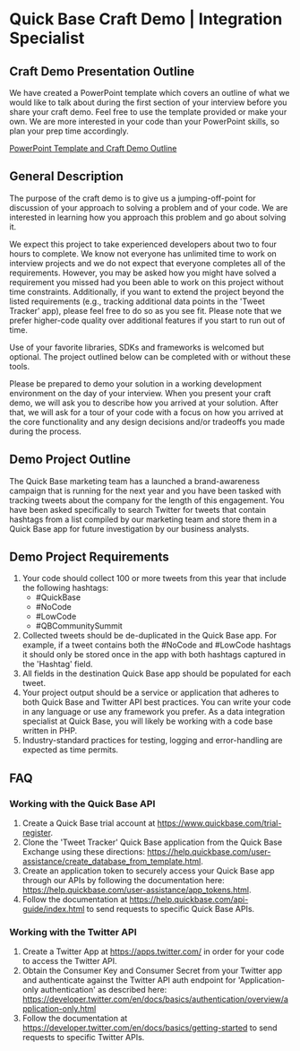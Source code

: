 # Quick Base Craft Demo | Integration Specialist

## Craft Demo Presentation Outline

We have created a PowerPoint template which covers an outline of what we would like to talk about during the first section of your interview before you share your craft demo. Feel free to use the template provided or make your own. We are more interested in your code than your PowerPoint skills, so plan your prep time accordingly.

[PowerPoint Template and Craft Demo Outline](https://github.com/QuickBase/interview-demos/blob/master/QuickBase_CraftDemo_PresentationTemplate.pptx)

## General Description

The purpose of the craft demo is to give us a jumping-off-point for discussion of your approach to solving a problem and of your code. We are interested in learning how you approach this problem and go about solving it.

We expect this project to take experienced developers about two to four hours to complete. We know not everyone has unlimited time to work on interview projects and we do not expect that everyone completes all of the requirements. However, you may be asked how you might have solved a requirement you missed had you been able to work on this project without time constraints. Additionally, if you want to extend the project beyond the listed requirements (e.g., tracking additional data points in the 'Tweet Tracker' app), please feel free to do so as you see fit. Please note that we prefer higher-code quality over additional features if you start to run out of time.

Use of your favorite libraries, SDKs and frameworks is welcomed but optional. The project outlined below can be completed with or without these tools.

Please be prepared to demo your solution in a working development environment on the day of your interview. When you present your craft demo, we will ask you to describe how you arrived at your solution. After that, we will ask for a tour of your code with a focus on how you arrived at the core functionality and any design decisions and/or tradeoffs you made during the process.

## Demo Project Outline

The Quick Base marketing team has a launched a brand-awareness campaign that is running for the next year and you have been tasked with tracking tweets about the company for the length of this engagement. You have been asked specifically to search Twitter for tweets that contain hashtags from a list compiled by our marketing team and store them in a Quick Base app for future investigation by our business analysts. 

## Demo Project Requirements

1. Your code should collect 100 or more tweets from this year that include the following hashtags:
    * #QuickBase
    * #NoCode
    * #LowCode
    * #QBCommunitySummit
1. Collected tweets should be de-duplicated in the Quick Base app. For example, if a tweet contains both the #NoCode and #LowCode hashtags it should only be stored once in the app with both hashtags captured in the 'Hashtag' field.
1. All fields in the destination Quick Base app should be populated for each tweet.
1. Your project output should be a service or application that adheres to both Quick Base and Twitter API best practices. You can write your code in any language or use any framework you prefer. As a data integration specialist at Quick Base, you will likely be working with a code base written in PHP.
1. Industry-standard practices for testing, logging and error-handling are expected as time permits.

## FAQ

### **Working with the Quick Base API**

1. Create a Quick Base trial account at https://www.quickbase.com/trial-register.
1. Clone the 'Tweet Tracker' Quick Base application from the Quick Base Exchange using these directions: https://help.quickbase.com/user-assistance/create_database_from_template.html.
1. Create an application token to securely access your Quick Base app through our APIs by following the documentation here: https://help.quickbase.com/user-assistance/app_tokens.html.
1. Follow the documentation at https://help.quickbase.com/api-guide/index.html to send requests to specific Quick Base APIs.

### **Working with the Twitter API**

1. Create a Twitter App at https://apps.twitter.com/ in order for your code to access the Twitter API.
1. Obtain the Consumer Key and Consumer Secret from your Twitter app and authenticate against the Twitter API auth endpoint for 'Application-only authentication' as described here: https://developer.twitter.com/en/docs/basics/authentication/overview/application-only.html
1. Follow the documentation at https://developer.twitter.com/en/docs/basics/getting-started to send requests to specific Twitter APIs.
